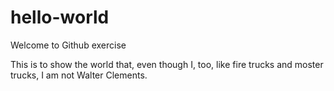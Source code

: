 # hello-world
Welcome to Github exercise

This is to show the world that, even though I, too, like fire trucks and moster trucks, I am not Walter Clements.
